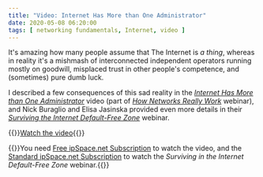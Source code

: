 ```yaml
---
title: "Video: Internet Has More than One Administrator"
date: 2020-05-08 06:20:00
tags: [ networking fundamentals, Internet, video ]
---
```

It's amazing how many people assume that The Internet is _a thing_, whereas in reality it's a mishmash of interconnected independent operators running mostly on goodwill, misplaced trust in other people's competence, and (sometimes) pure dumb luck. 

I described a few consequences of this sad reality in the _[Internet Has More than One Administrator](https://my.ipspace.net/bin/get/Net101/F2.5%20-%20Internet%20Has%20More%20than%20One%20Administrator.mp4?doccode=Net101)_ video (part of _[How Networks Really Work](https://www.ipspace.net/How_Networks_Really_Work)_ webinar), and Nick Buraglio and Elisa Jasinska provided even more details in their _[Surviving the Internet Default-Free Zone](https://www.ipspace.net/Surviving_the_Internet_Default_Free_Zone)_ webinar.

{{<jump>}}[Watch the video](https://my.ipspace.net/bin/get/Net101/F2.5%20-%20Internet%20Has%20More%20than%20One%20Administrator.mp4?doccode=Net101){{</jump>}}

{{<note free>}}You need [Free ipSpace.net Subscription](https://www.ipspace.net/Subscription/Free) to watch the video, and the [Standard ipSpace.net Subscription](https://www.ipspace.net/Subscription/) to watch the _Surviving in the Internet Default-Free Zone_ webinar.{{</note>}}
